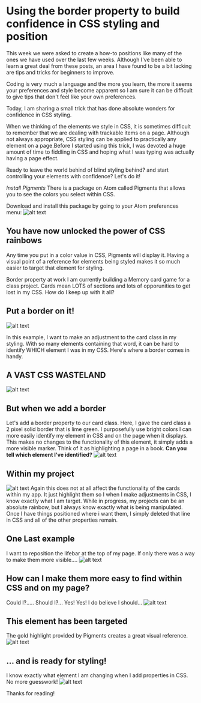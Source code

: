 Using the border property to build confidence in CSS styling and position
=============

This week we were asked to create a how-to positions like many of the ones we have used over the last few weeks.  Although I've been able to learn a great deal from these posts, an area I have found to be a bit lacking are tips and tricks for beginners to improve.

Coding is very much a language and the more you learn, the more it seems your preferences and style become apparent so I am sure it can be difficult to give tips that don't feel like your own preferences.

Today, I am sharing a small trick that has done absolute wonders for confidence in CSS styling.  

When we thinking of the elements we style in CSS, it is sometimes difficult to remember that we are dealing with trackable items on a page.  Although not always appropriate, CSS styling can be applied to practically any element on a page.Before I started using this trick, I was devoted a huge amount of time to fiddling in CSS and hoping what I was typing was actually having a page effect.

Ready to leave the world behind of blind styling behind? and start controlling your elements with confidence?  Let's do it!

*Install Pigments*
[](https://atom.io/packages/pigments)
There is a package on Atom called Pigments that allows you to see the colors you select within CSS.  

Download and install this package by going to your Atom preferences menu:
![alt text](http://i.imgur.com/cYoijh1.png "Logo Title Text 1")

## You have now unlocked the power of CSS rainbows
  Any time you put in a color value in CSS, Pigments will display it.  Having a visual point of a reference for elements being styled makes it so much easier to target that element for styling.

Border property at work
I am currently building a Memory card game for a class project.  Cards mean LOTS of sections and lots of opporunities to get lost in my CSS.  How do I keep up with it all?

## Put a border on it!

![alt text](http://i2.kym-cdn.com/photos/images/newsfeed/001/116/030/55f.gif "Put a Border on It!")

In this example, I want to make an adjustment to the card class in my styling.  With so many elements containing that word, it can be hard to identify WHICH element I was in my CSS.  Here's where a border comes in handy.  

## A VAST CSS WASTELAND
![alt text](http://i.imgur.com/jWMmsdI.png "CSS Wasteland!")

## But when we add a border
Let's add a border property to our card class.  Here, I gave the card class a 2 pixel solid border that is lime green.  I purposefully use bright colors I can more easily identify my element in CSS and on the page when it displays.  This makes no changes to the functionality of this element, it simply adds a more visible marker. Think of it as highlighting a page in a book.  **Can you tell which element I've identified?**
![alt text](http://i.imgur.com/n8EQMEY.png "I can see clearly now?!")

## Within my project
![alt text](http://i.imgur.com/DrKtd3o.png "I can see clearly now?!")
Again this does not at all affect the functionality of the cards within my app.  It just highlight them so I when I make adjustments in CSS, I know exactly what I am target.  While in progress, my projects can be an absolute rainbow, but I always know exactly what is being manipulated.  Once I have things positioned where i want them, I simply deleted that line in CSS and all of the other properties remain.

## One Last example
I want to reposition the lifebar at the top of my page.  If only there was a way to make them more visible....
![alt text](http://i.imgur.com/lS3hjQw.png "I can see clearly now?!")

## How can I make them more easy to find within CSS and on my page?
Could I?..... Should I?... Yes!  Yes!  I do believe I should...
![alt text](http://media2.giphy.com/media/i91Dq6aMKifRu/giphy.gif "DO IT")

## This element has been targeted
The gold highlight provided by Pigments creates a great visual reference.
![alt text](http://i.imgur.com/IAS0UGU.png "I can see clearly now?!")

## ... and is ready for styling!
I know exactly what element I am changing when I add properties in CSS.  No more guesswork!
![alt text](http://i.imgur.com/XQeQ4Su.png "I can see clearly now?!")

Thanks for reading!
